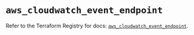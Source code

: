 # `aws_cloudwatch_event_endpoint`

Refer to the Terraform Registry for docs: [`aws_cloudwatch_event_endpoint`](https://registry.terraform.io/providers/hashicorp/aws/6.17.0/docs/resources/cloudwatch_event_endpoint).
